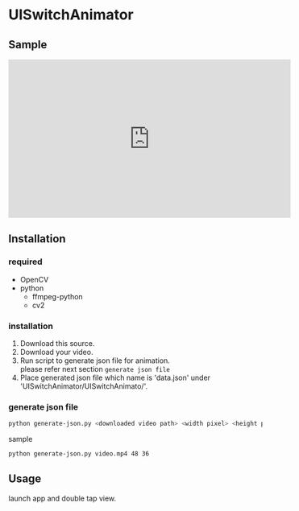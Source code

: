 #  UISwitchAnimator

## Sample
<iframe width="560" height="315" src="https://www.youtube.com/embed/_v6e0ATcWUA" title="YouTube video player" frameborder="0" allow="accelerometer; autoplay; clipboard-write; encrypted-media; gyroscope; picture-in-picture" allowfullscreen></iframe>

## Installation
### required
- OpenCV
- python
    - ffmpeg-python
    - cv2

### installation
1. Download this source.
1. Download your video.
1. Run script to generate json file for animation.  
please refer next section `generate json file`
1. Place generated json file which name is 'data.json' under 'UISwitchAnimator/UISwitchAnimato/'.

### generate json file
``` bash
python generate-json.py <downloaded video path> <width pixel> <height pixel>
```
sample
```bash:sample.sh
python generate-json.py video.mp4 48 36
```


## Usage
launch app and double tap view. 